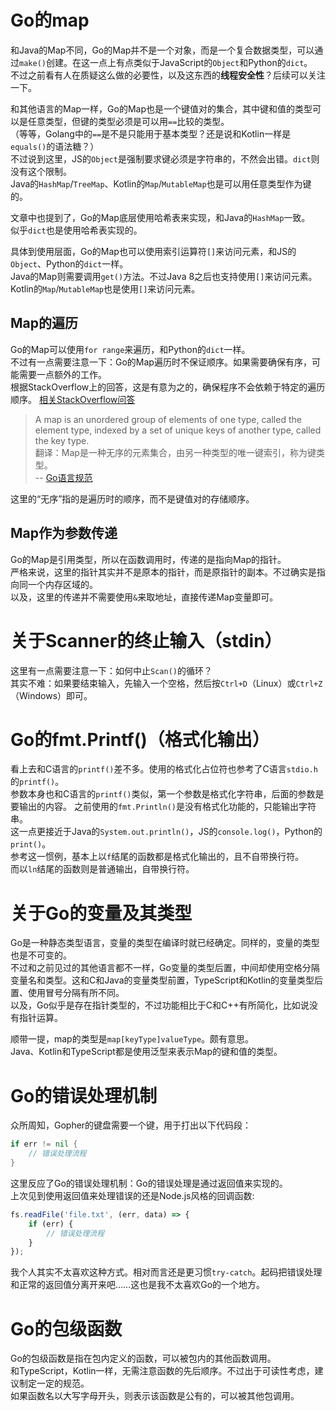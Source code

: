 # Go的map
和Java的Map<T>不同，Go的Map并不是一个对象，而是一个复合数据类型，可以通过`make()`创建。在这一点上有点类似于JavaScript的`Object`和Python的`dict`。  
不过之前看有人在质疑这么做的必要性，以及这东西的**线程安全性**？后续可以关注一下。  

和其他语言的Map一样，Go的Map也是一个键值对的集合，其中键和值的类型可以是任意类型，但键的类型必须是可以用`==`比较的类型。  
（等等，Golang中的`==`是不是只能用于基本类型？还是说和Kotlin一样是`equals()`的语法糖？）  
不过说到这里，JS的`Object`是强制要求键必须是字符串的，不然会出错。`dict`则没有这个限制。  
Java的`HashMap`/`TreeMap`、Kotlin的`Map`/`MutableMap`也是可以用任意类型作为键的。  

文章中也提到了，Go的Map底层使用哈希表来实现，和Java的`HashMap`一致。  
似乎`dict`也是使用哈希表实现的。

具体到使用层面，Go的Map也可以使用索引运算符`[]`来访问元素，和JS的`Object`、Python的`dict`一样。  
Java的Map则需要调用`get()`方法。不过Java 8之后也支持使用`[]`来访问元素。  
Kotlin的`Map`/`MutableMap`也是使用`[]`来访问元素。

## Map的遍历
Go的Map可以使用`for range`来遍历，和Python的`dict`一样。  
不过有一点需要注意一下：Go的Map遍历时不保证顺序。如果需要确保有序，可能需要一点额外的工作。  
根据StackOverflow上的回答，这是有意为之的，确保程序不会依赖于特定的遍历顺序。
[相关StackOverflow问答](https://stackoverflow.com/questions/11853396/google-go-lang-assignment-order)
> A map is an unordered group of elements of one type, called the element type, indexed by a set of unique keys of another type, called the key type.  
> 翻译：Map是一种无序的元素集合，由另一种类型的唯一键索引，称为键类型。  
> -- [Go语言规范](https://golang.org/ref/spec#Map_types)  

这里的“无序”指的是遍历时的顺序，而不是键值对的存储顺序。

## Map作为参数传递
Go的Map是引用类型，所以在函数调用时，传递的是指向Map的指针。  
严格来说，这里的指针其实并不是原本的指针，而是原指针的副本。不过确实是指向同一个内存区域的。  
以及，这里的传递并不需要使用`&`来取地址，直接传递Map变量即可。

# 关于Scanner的终止输入（stdin）
这里有一点需要注意一下：如何中止`Scan()`的循环？  
其实不难：如果要结束输入，先输入一个空格，然后按`Ctrl+D`（Linux）或`Ctrl+Z`（Windows）即可。

# Go的fmt.Printf()（格式化输出）
看上去和C语言的`printf()`差不多。使用的格式化占位符也参考了C语言`stdio.h`的`printf()`。  
参数本身也和C语言的`printf()`类似，第一个参数是格式化字符串，后面的参数是要输出的内容。
之前使用的`fmt.Println()`是没有格式化功能的，只能输出字符串。  
这一点更接近于Java的`System.out.println()`，JS的`console.log()`，Python的`print()`。  
参考这一惯例，基本上以`f`结尾的函数都是格式化输出的，且不自带换行符。  
而以`ln`结尾的函数则是普通输出，自带换行符。  

# 关于Go的变量及其类型
Go是一种静态类型语言，变量的类型在编译时就已经确定。同样的，变量的类型也是不可变的。  
不过和之前见过的其他语言都不一样，Go变量的类型后置，中间却使用空格分隔变量名和类型。这和C和Java的变量类型前置，TypeScript和Kotlin的变量类型后置、使用冒号分隔有所不同。  
以及，Go似乎是存在指针类型的，不过功能相比于C和C++有所简化，比如说没有指针运算。  

顺带一提，map的类型是`map[keyType]valueType`。颇有意思。  
Java、Kotlin和TypeScript都是使用泛型来表示Map的键和值的类型。

# Go的错误处理机制
众所周知，Gopher的键盘需要一个键，用于打出以下代码段：
```go
if err != nil {
    // 错误处理流程
}
```
这里反应了Go的错误处理机制：Go的错误处理是通过返回值来实现的。  
上次见到使用返回值来处理错误的还是Node.js风格的回调函数:
```javascript
fs.readFile('file.txt', (err, data) => {
    if (err) {
        // 错误处理流程
    }
});
```
我个人其实不太喜欢这种方式。相对而言还是更习惯`try-catch`。起码把错误处理和正常的返回值分离开来吧……这也是我不太喜欢Go的一个地方。

# Go的包级函数
Go的包级函数是指在包内定义的函数，可以被包内的其他函数调用。  
和TypeScript，Kotlin一样，无需注意函数的先后顺序。不过出于可读性考虑，建议制定一定的规范。  
如果函数名以大写字母开头，则表示该函数是公有的，可以被其他包调用。